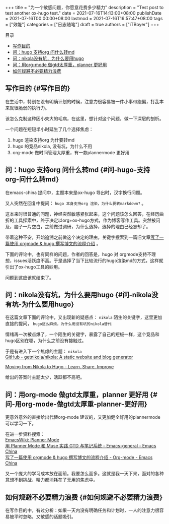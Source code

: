 +++
title = "为一个敏感问题，你愿意花费多少精力"
description = "Test post to test another ox-hugo test."
date = 2021-07-16T14:13:00+08:00
publishDate = 2021-07-16T00:00:00+08:00
lastmod = 2021-07-16T16:57:47+08:00
tags = ["效能"]
categories = ["日志随笔"]
draft = true
authors = ["iTBoyer"]
+++

<div class="ox-hugo-toc toc">
<div></div>

<div class="heading">&#30446;&#24405;</div>

- [写作目的](#写作目的)
- [问：hugo 支持org 问什么转md](#问-hugo-支持org-问什么转md)
- [问：nikola没有坑，为什么要用hugo](#问-nikola没有坑-为什么要用hugo)
- [问：用org-mode 做gtd太厚重，planner 更好用](#问-用org-mode-做gtd太厚重-planner-更好用)
- [如何规避不必要精力浪费](#如何规避不必要精力浪费)

</div>
<!--endtoc-->


## 写作目的 {#写作目的}

在生活中，特别在没有明确计划的时候，注意力很容易被一件小事带跑偏，打乱本来就很脆弱的执行力。  

该怎么克制这种因小失大的毛病，在这里，想针对这个问题，做一下深层的刨析。  

一个问题在短短半小时延生了几个选择焦虑：  

1.  hugo 渲染支持org 为什要转md
2.  hugo 的竞品nikola, 没有坑，为什么不用
3.  org-mode 做时间管理太厚重，有一款plannermode 更好用


## 问：hugo 支持org 问什么转md {#问-hugo-支持org-问什么转md}

在emacs-china 提问中，主题本来是ox-hugo 导出时，汉字换行问题。  

又人突然在回复中提问： `hugo 本身支持org 渲染，为什么要转markdown?` 。  

这本来时很普通的问题，神经突然敏感紧张起来，这个问题该怎么回答，在经历曲折的工具探索中，终于决定以org+ox-hugo方式，作为博客写作工具。突然被问及，脑子一片空白，之前做过调研，为什么选择，选择的理由已经忘却了。  

带着这种不安，开始追溯之前做这个决定的理由，关键字搜索到一篇旧文章[写了一篇使用 orgmode & hugo 撰写博文的流程介绍](https://emacs-china.org/t/topic/5427) 。  

下面的评论中，也有同样的问题，作者的回答是，hugo 对 orgmode支持不理想，issues活跃度不高。于是选择了当下比较流行的hugo渲染md的方式，这样就引出了ox-hugo工具的妙用。  

问题到这应该就结束了。  


## 问：nikola没有坑，为什么要用hugo {#问-nikola没有坑-为什么要用hugo}

在这篇文章下面的评论中，又出现新的疑惑点： `nikola` 陌生的关键字，这里更加直接的提问， `hugo这么麻烦，为什么用没有坑的nikola替代`  

情绪再一次被点爆了，一个陌生的关键字，暴露了自己的短板一样，这个竞品和hugo区别在哪，为什么之前没有接触过。  

于是有进入下一个焦虑的主题： `nikola`  
[GitHub - getnikola/nikola: A static website and blog generator](https://github.com/getnikola/nikola)  

[Moving from Nikola to Hugo - Learn. Share. Improve](https://learnings.desipenguin.com/post/migrating-to-hugo/)  

给出的答案时主题太少，活跃都不高吧。  


## 问：用org-mode 做gtd太厚重，planner 更好用 {#问-用org-mode-做gtd太厚重-planner-更好用}

更意外意外的直接给出代替org-mode 建议的，又更加健全好用的plannermode 可以学习一下。  

在进一步资料搜索：  
[EmacsWiki: Planner Mode](https://www.emacswiki.org/emacs/PlannerMode)  
[用 Planner Mode 和 Muse 实践 GTD 与笔记系统 - Emacs-general - Emacs China](https://emacs-china.org/t/planner-mode-muse-gtd/3199)  
[写了一篇使用 orgmode & hugo 撰写博文的流程介绍 - Org-mode - Emacs China](https://emacs-china.org/t/topic/5427/17?u=huos3203)  

又一个庞大的学习成本放在面前。我要怎么面多。这就是我一天下来，面对的各种意想不到挑战，精力都消耗在了无用的焦虑中。  


## 如何规避不必要精力浪费 {#如何规避不必要精力浪费}

在写作目的中，有过分析：如果一天内没有明确任务和计划时，一人的注意力很容易被平时忽略，又敏感的话题吸引。
